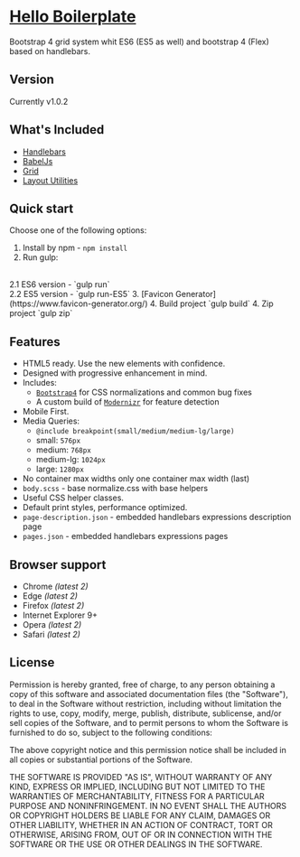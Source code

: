 # [Hello Boilerplate](https://github.com/DzianisMakeichyk/hello_boilerplate)

Bootstrap 4 grid system whit ES6 (ES5 as well) and bootstrap 4 (Flex) based on handlebars.

## Version

Currently v1.0.2 

## What's Included

* [Handlebars](http://handlebarsjs.com/)
* [BabelJs](https://babeljs.io/)
* [Grid](https://getbootstrap.com/docs/4.0/layout/grid/)
* [Layout Utilities](https://getbootstrap.com/docs/4.0/layout/utilities-for-layout/)


## Quick start

Choose one of the following options:

1. Install by npm - `npm install`
2. Run gulp:
<br/>
    2.1 ES6 version - `gulp run`
    <br/>
    2.2 ES5 version - `gulp run-ES5`
3.  [Favicon Generator](https://www.favicon-generator.org/)
4. Build project `gulp build`
4. Zip project `gulp zip`


## Features

* HTML5 ready. Use the new elements with confidence.
* Designed with progressive enhancement in mind.
* Includes:
    * [`Bootstrap4`](https://getbootstrap.com/docs/4.0/)
    for CSS normalizations and common bug fixes
    * A custom build of [`Modernizr`](https://modernizr.com/) for feature
    detection
* Mobile First.
* Media Queries:
    * `@include breakpoint(small/medium/medium-lg/large)`
    * small: `576px`
    * medium: `768px`
    * medium-lg: `1024px`
    * large: `1280px`
* No container max widths only one container max width (last)
* `body.scss` - base normalize.css with base helpers
* Useful CSS helper classes.
* Default print styles, performance optimized.
* `page-description.json` - embedded handlebars expressions description page
* `pages.json` - embedded handlebars expressions pages

## Browser support

* Chrome *(latest 2)*
* Edge *(latest 2)*
* Firefox *(latest 2)*
* Internet Explorer 9+
* Opera *(latest 2)*
* Safari *(latest 2)*

## License

Permission is hereby granted, free of charge, to any person obtaining a copy of
this software and associated documentation files (the "Software"), to deal in
the Software without restriction, including without limitation the rights to
use, copy, modify, merge, publish, distribute, sublicense, and/or sell copies
of the Software, and to permit persons to whom the Software is furnished to do
so, subject to the following conditions:

The above copyright notice and this permission notice shall be included in all
copies or substantial portions of the Software.

THE SOFTWARE IS PROVIDED "AS IS", WITHOUT WARRANTY OF ANY KIND, EXPRESS OR
IMPLIED, INCLUDING BUT NOT LIMITED TO THE WARRANTIES OF MERCHANTABILITY,
FITNESS FOR A PARTICULAR PURPOSE AND NONINFRINGEMENT. IN NO EVENT SHALL THE
AUTHORS OR COPYRIGHT HOLDERS BE LIABLE FOR ANY CLAIM, DAMAGES OR OTHER
LIABILITY, WHETHER IN AN ACTION OF CONTRACT, TORT OR OTHERWISE, ARISING FROM,
OUT OF OR IN CONNECTION WITH THE SOFTWARE OR THE USE OR OTHER DEALINGS IN THE
SOFTWARE.


